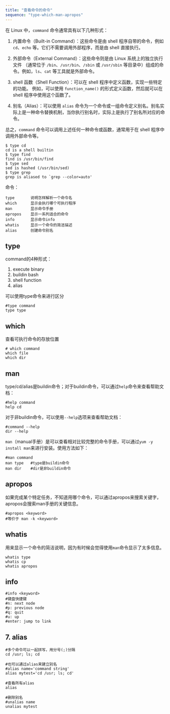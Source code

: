 ```yaml
---
title: "查看命令的命令"
sequence: "type-which-man-apropos"
---
```


在 Linux 中，`command` 命令通常具有以下几种形式：

1. 内置命令（Built-in Command）：这些命令是由 shell 程序自带的命令，例如 `cd`、`echo` 等。它们不需要调用外部程序，而是由 shell 直接执行。

2. 外部命令（External Command）：这些命令则是由 Linux 系统上的独立执行文件
   （通常位于 `/bin`、`/usr/bin`、`/sbin` 或 `/usr/sbin` 等目录中）组成的命令。例如，`ls`、`cat` 等工具就是外部命令。

3. shell 函数（Shell Function）：可以在 shell 程序中定义函数，实现一些特定的功能。
   例如，可以使用 `function_name()` 的形式定义函数，然后就可以在 shell 程序中使用这个函数了。

4. 别名（Alias）：可以使用 `alias` 命令为一个命令或一组命令定义别名。别名实际上是一种命令替换机制，当你执行别名时，实际上是执行了别名所对应的命令。

总之，`command` 命令可以调用上述任何一种命令或函数，通常用于在 shell 程序中调用外部命令等。

```text
$ type cd
cd is a shell builtin
$ type find
find is /usr/bin/find
$ type sed
sed is hashed (/usr/bin/sed)
$ type grep
grep is aliased to `grep --color=auto'
```

命令：

```text
type       说明怎样解析一个命令名
which      显示会执行哪个可执行程序
man        显示命令手册
apropos    显示一系列适合的命令
info       显示命令info
whatis     显示一个命令的简洁描述
alias      创建命令别名
```


## type

command的4种形式：

1. execute binary
2. buildin bash
3. shell function
4. alias

可以使用type命令来进行区分

```text
#type command
type type
```



## which

查看可执行命令的存放位置

```text
# which command
which file
which dir
```


## man

type/cd/alias是buildin命令；对于buildin命令，可以通过`help`命令来查看帮助文档：

```text
#help command
help cd
```


对于非buildin命令，可以使用`--help`选项来查看帮助文档：

```text
#command --help
dir --help
```

`man`（manual手册）是可以查看相对比较完整的命令手册，可以通过`yum -y install man`来进行安装。使用方法如下：

```text
#man command
man type   #type是buildin命令
man dir    #dir是非buildin命令
```

## apropos

如果完成某个特定任务，不知道用哪个命令，可以通过apropos来搜索关键字，apropos会搜索man手册的关键信息。

```text
#apropos <keyword>
#等价于 man -k <keyword>
```

## whatis

用来显示一个命令的简洁说明，因为有时候会觉得使用`man`命令显示了太多信息。

```text
whatis type
whatis cp
whatis apropos
```

## info

```text
#info <keyword>
#键盘快捷键
#n: next node
#p: previous node
#q: quit
#u: up
#enter: jump to link
```

## 7. alias ##

```text
#多个命令可以一起拼写，用分号(;)分隔
cd /usr; ls; cd 

#也可以通过alias来建立别名
#alias name='command string'
alias mytest='cd /usr; ls; cd'

#查看所有alias
alias

#删除别名
#unalias name
unalias mytest
```


